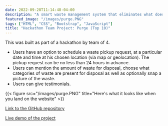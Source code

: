 ```yaml
---
date: 2022-09-28T11:14:48-04:00
description: "A smart waste management system that eliminates what doesn't help you evolve."
featured_image: "/images/purge.PNG"
tags: ["HTML", "CSS", "Bootstrap", "JavaScript"]
title: "Hackathon Team Project: Purge (Top 10)"
---
```

This was built as part of a hackathon by team of 4.

* Users have an option to schedule a waste pickup request, at a particular date
and time at his chosen location (via map or geolocation). The pickup request can be
no less than 24 hours in advance.
* Users can mention the amount of waste for disposal, choose what categories of
waste are present for disposal as well as optionally snap a picture of the waste.
* Users can give testimonials.

{{< figure src="/images/purge.PNG" title="Here's what it looks like when you land on the website" >}}

[Link to the GitHub repository](https://github.com/siya-pathak/hack-innerve)

[Live demo of the project](https://purgebygladiators.netlify.app/)